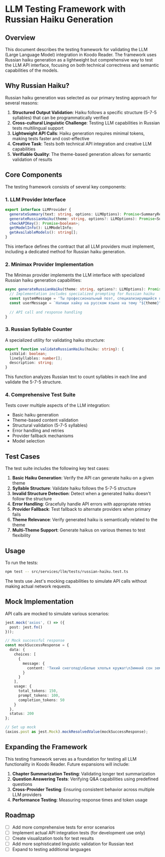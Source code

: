 # LLM Testing Framework with Russian Haiku Generation

## Overview

This document describes the testing framework for validating the LLM (Large Language Model) integration in Koodo Reader. The framework uses Russian haiku generation as a lightweight but comprehensive way to test the LLM API interface, focusing on both technical correctness and semantic capabilities of the models.

## Why Russian Haiku?

Russian haiku generation was selected as our primary testing approach for several reasons:

1. **Structured Output Validation**: Haiku follows a specific structure (5-7-5 syllables) that can be programmatically verified
2. **Cross-cultural Linguistic Challenge**: Testing LLM capabilities in Russian tests multilingual support
3. **Lightweight API Calls**: Haiku generation requires minimal tokens, making tests faster and cost-effective
4. **Creative Task**: Tests both technical API integration and creative LLM capabilities
5. **Verifiable Quality**: The theme-based generation allows for semantic validation of results

## Core Components

The testing framework consists of several key components:

### 1. LLM Provider Interface

```typescript
export interface LLMProvider {
  generateSummary(text: string, options: LLMOptions): Promise<SummaryResult>;
  generateRussianHaiku(theme: string, options?: LLMOptions): Promise<SummaryResult>;
  checkAPIKey(): Promise<boolean>;
  getModelInfo(): LLMModelInfo;
  getAvailableModels(): string[];
}
```

This interface defines the contract that all LLM providers must implement, including a dedicated method for Russian haiku generation.

### 2. Minimax Provider Implementation

The Minimax provider implements the LLM interface with specialized Russian haiku generation capabilities:

```typescript
async generateRussianHaiku(theme: string, options?: LLMOptions): Promise<SummaryResult> {
  // Implementation includes specialized prompting for Russian haiku
  const systemMessage = 'Ты профессиональный поэт, специализирующийся на создании хайку на русском языке...';
  const userMessage = `Напиши хайку на русском языке на тему "${theme}"...`;
  
  // API call and response handling
}
```

### 3. Russian Syllable Counter

A specialized utility for validating haiku structure:

```typescript
export function validateRussianHaiku(haiku: string): {
  isValid: boolean;
  lineSyllables: number[];
  description: string;
}
```

This function analyzes Russian text to count syllables in each line and validate the 5-7-5 structure.

### 4. Comprehensive Test Suite

Tests cover multiple aspects of the LLM integration:

- Basic haiku generation
- Theme-based content validation
- Structural validation (5-7-5 syllables)
- Error handling and retries
- Provider fallback mechanisms
- Model selection

## Test Cases

The test suite includes the following key test cases:

1. **Basic Haiku Generation**: Verify the API can generate haiku on a given theme
2. **Syllable Structure**: Validate haiku follows the 5-7-5 structure
3. **Invalid Structure Detection**: Detect when a generated haiku doesn't follow the structure
4. **Error Handling**: Gracefully handle API errors with appropriate retries
5. **Provider Fallback**: Test fallback to alternate providers when primary fails
6. **Theme Relevance**: Verify generated haiku is semantically related to the theme
7. **Multi-Theme Support**: Generate haikus on various themes to test flexibility

## Usage

To run the tests:

```bash
npm test -- src/services/llm/tests/russian-haiku.test.ts
```

The tests use Jest's mocking capabilities to simulate API calls without making actual network requests.

## Mock Implementation

API calls are mocked to simulate various scenarios:

```typescript
jest.mock('axios', () => ({
  post: jest.fn()
}));

// Mock successful response
const mockSuccessResponse = {
  data: {
    choices: [
      {
        message: {
          content: 'Тихий снегопад\nБелые хлопья кружат\nЗимний сон земли'
        }
      }
    ],
    usage: {
      total_tokens: 150,
      prompt_tokens: 100,
      completion_tokens: 50
    }
  },
  status: 200
};

// Set up mock
(axios.post as jest.Mock).mockResolvedValue(mockSuccessResponse);
```

## Expanding the Framework

This testing framework serves as a foundation for testing all LLM functionality in Koodo Reader. Future expansions will include:

1. **Chapter Summarization Testing**: Validating longer text summarization
2. **Question Answering Tests**: Verifying Q&A capabilities using predefined questions
3. **Cross-Provider Testing**: Ensuring consistent behavior across multiple LLM providers
4. **Performance Testing**: Measuring response times and token usage

## Roadmap

- [ ] Add more comprehensive tests for error scenarios
- [ ] Implement actual API integration tests (for development use only)
- [ ] Create visualization tools for test results
- [ ] Add more sophisticated linguistic validation for Russian text
- [ ] Expand to testing additional languages 